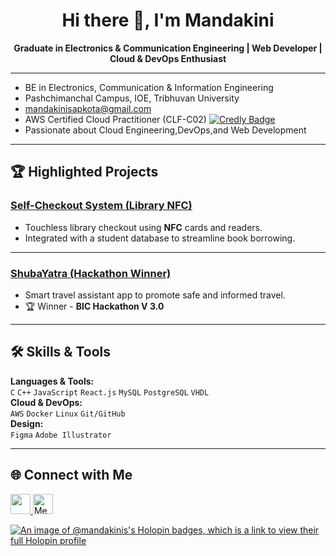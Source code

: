 <h1 align="center">Hi there 👋, I'm Mandakini</h1>



<p align="center">
  <strong>Graduate in Electronics & Communication Engineering | Web Developer | Cloud & DevOps Enthusiast</strong>
</p>

---

- BE in Electronics, Communication & Information Engineering
- Pashchimanchal Campus, IOE, Tribhuvan University  
- mandakinisapkota@gmail.com 
- AWS Certified Cloud Practitioner (CLF-C02) [![Credly Badge](https://images.credly.com/size/110x110/images/684f6a0e-c133-4d88-a0d2-ef1e93b1bba0/image.png)](https://www.credly.com/badges/3bd8db9c-eeba-455f-9ba8-691125a9885b/public_url)  
- Passionate about Cloud Engineering,DevOps,and Web Development

---

## 🏆 Highlighted Projects

<!-- ### 📚 [Bookstore Website](https://github.com/Mandakini-S/Bookstore_website)  
A full-stack web application to browse and manage books with user login, cart, and admin features.  
Tech stack: **React.js**, **Django**, **PostgreSQL**.

--- -->

###  [Self-Checkout System (Library NFC)](https://github.com/Mandakini-S/Self-checkout-system-in-Library)  
- Touchless library checkout using **NFC** cards and readers.  
- Integrated with a student database to streamline book borrowing.

---

###  [ShubaYatra (Hackathon Winner)](https://github.com/Mandakini-S/ShubaYatra)  
- Smart travel assistant app to promote safe and informed travel.  
- 🏆 Winner - **BIC Hackathon V 3.0**

---

## 🛠️ Skills & Tools

**Languages & Tools:**  
`C` `C++` `JavaScript` `React.js` `MySQL` `PostgreSQL` `VHDL`  
**Cloud & DevOps:**  
`AWS` `Docker` `Linux` `Git/GitHub`  
**Design:**  
`Figma` `Adobe Illustrator`  

---


<!-- ## 📈 GitHub Stats

<p align="center">
 
  <img src="https://github-readme-stats.vercel.app/api?username=Mandakini-S&theme=slateorange&show_icons=true" alt="GitHub Stats"/>
</p>

--- -->

## 🌐 Connect with Me

<p align="left">
<a href="https://www.linkedin.com/in/mandakini-s/" target="_blank" rel="noreferrer"> 
 <picture> <source media="(prefers-color-scheme: dark)" srcset="https://raw.githubusercontent.com/danielcranney/readme-generator/main/public/icons/socials/linkedin-dark.svg" /> <source media="(prefers-color-scheme: light)" srcset="https://raw.githubusercontent.com/danielcranney/readme-generator/main/public/icons/socials/linkedin.svg" /> 
  <img src="https://raw.githubusercontent.com/danielcranney/readme-generator/main/public/icons/socials/linkedin.svg" width="32" height="32" /> </picture> </a> 
 <a href="https://medium.com/@mandakinisapkota" target="_blank"><img src="https://raw.githubusercontent.com/danielcranney/readme-generator/main/public/icons/socials/medium-dark.svg" width="32" alt="Medium"/></a>


</p>

[![An image of @mandakinis's Holopin badges, which is a link to view their full Holopin profile](https://holopin.me/mandakinis)](https://holopin.io/@mandakinis)

<div data-iframe-width="150" data-iframe-height="270" data-share-badge-id="3bd8db9c-eeba-455f-9ba8-691125a9885b" data-share-badge-host="https://www.credly.com"></div><script type="text/javascript" async src="//cdn.credly.com/assets/utilities/embed.js"></script>


